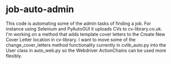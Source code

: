# job-auto-admin
This code is automating some of the admin tasks of finding a job. For instance using Selenium and PyAutoGUI it uploads CVs to cv-library.co.uk.
I'm working on a method that adds template cover letters to the Create New Cover Letter location in cv-library.
I want to move some of the change_cover_letters method functionality currently in cvlib_auto.py into the User class in auto_web.py so the Webdriver ActionChains can be used more flexibly.
